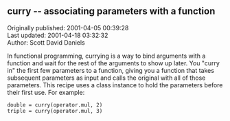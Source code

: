 ## curry -- associating parameters with a function  
Originally published: 2001-04-05 00:39:28  
Last updated: 2001-04-18 03:32:32  
Author: Scott David Daniels  
  
In functional programming, currying is a way to bind arguments with
a function and wait for the rest of the arguments to show up later.
You "curry in" the first few parameters to a function, giving
you a function that takes subsequent parameters as input and
calls the original with all of those parameters.  This recipe uses
a class instance to hold the parameters before their first use.
For example:

    double = curry(operator.mul, 2)
    triple = curry(operator.mul, 3)